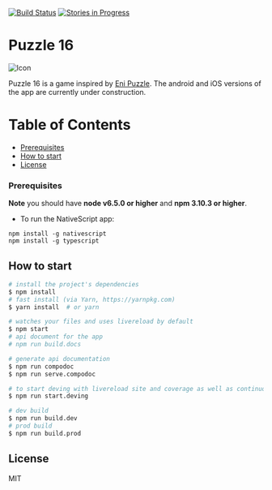 [![Build Status](https://travis-ci.org/bradyhouse/15.svg?branch=master)](https://travis-ci.org/bradyhouse/16) 
[![Stories in Progress](https://badge.waffle.io/bradyhouse/16.svg?label=in%20progress&title=Stories%20In%20Progress)](http://waffle.io/bradyhouse/16)

Puzzle 16
======

![Icon](http://i.imgur.com/COJkHV6.png)

Puzzle 16 is a game inspired by [Eni Puzzle](http://www.enipuzzles.com/). The android and iOS versions of the
app are currently under construction.

# Table of Contents

- [Prerequisites](#prerequisites)
- [How to start](#how-to-start)
- [License](#license)

### Prerequisites

**Note** you should have **node v6.5.0 or higher** and **npm 3.10.3 or higher**.

* To run the NativeScript app:

```
npm install -g nativescript
npm install -g typescript
```

## How to start

```bash
# install the project's dependencies
$ npm install
# fast install (via Yarn, https://yarnpkg.com)
$ yarn install  # or yarn

# watches your files and uses livereload by default
$ npm start
# api document for the app
# npm run build.docs

# generate api documentation
$ npm run compodoc
$ npm run serve.compodoc

# to start deving with livereload site and coverage as well as continuous testing
$ npm run start.deving

# dev build
$ npm run build.dev
# prod build
$ npm run build.prod
```

## License

MIT

